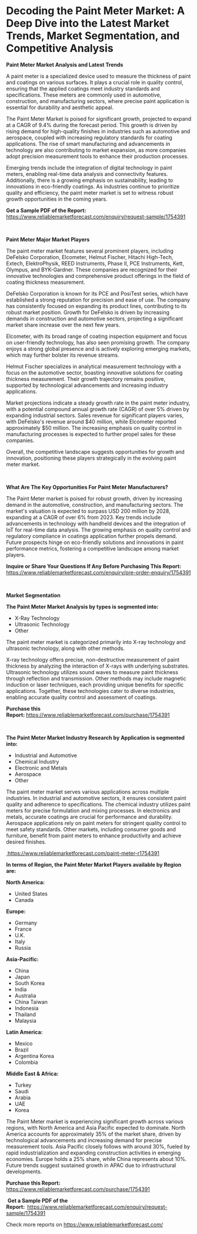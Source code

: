 <p><h1>Decoding the Paint Meter Market: A Deep Dive into the Latest Market Trends, Market Segmentation, and Competitive Analysis</h1></p><p><strong>Paint Meter Market Analysis and Latest Trends</strong></p>
<p><p>A paint meter is a specialized device used to measure the thickness of paint and coatings on various surfaces. It plays a crucial role in quality control, ensuring that the applied coatings meet industry standards and specifications. These meters are commonly used in automotive, construction, and manufacturing sectors, where precise paint application is essential for durability and aesthetic appeal.</p><p>The Paint Meter Market is poised for significant growth, projected to expand at a CAGR of 9.4% during the forecast period. This growth is driven by rising demand for high-quality finishes in industries such as automotive and aerospace, coupled with increasing regulatory standards for coating applications. The rise of smart manufacturing and advancements in technology are also contributing to market expansion, as more companies adopt precision measurement tools to enhance their production processes.</p><p>Emerging trends include the integration of digital technology in paint meters, enabling real-time data analysis and connectivity features. Additionally, there is a growing emphasis on sustainability, leading to innovations in eco-friendly coatings. As industries continue to prioritize quality and efficiency, the paint meter market is set to witness robust growth opportunities in the coming years.</p></p>
<p><strong>Get a Sample PDF of the Report:&nbsp;</strong> <a href="https://www.reliablemarketforecast.com/enquiry/request-sample/1754391?utm_campaign=2950&utm_medium=2&utm_source=Github&utm_content=ia&utm_term=10042025&utm_id=paint-meter">https://www.reliablemarketforecast.com/enquiry/request-sample/1754391</a></p>
<p>&nbsp;</p>
<p><strong>Paint Meter Major Market Players</strong></p>
<p><p>The paint meter market features several prominent players, including DeFelsko Corporation, Elcometer, Helmut Fischer, Hitachi High-Tech, Extech, ElektroPhysik, REED Instruments, Phase II, PCE Instruments, Kett, Olympus, and BYK-Gardner. These companies are recognized for their innovative technologies and comprehensive product offerings in the field of coating thickness measurement.</p><p>DeFelsko Corporation is known for its PCE and PosiTest series, which have established a strong reputation for precision and ease of use. The company has consistently focused on expanding its product lines, contributing to its robust market position. Growth for DeFelsko is driven by increasing demands in construction and automotive sectors, projecting a significant market share increase over the next few years.</p><p>Elcometer, with its broad range of coating inspection equipment and focus on user-friendly technology, has also seen promising growth. The company enjoys a strong global presence and is actively exploring emerging markets, which may further bolster its revenue streams. </p><p>Helmut Fischer specializes in analytical measurement technology with a focus on the automotive sector, boasting innovative solutions for coating thickness measurement. Their growth trajectory remains positive, supported by technological advancements and increasing industry applications.</p><p>Market projections indicate a steady growth rate in the paint meter industry, with a potential compound annual growth rate (CAGR) of over 5% driven by expanding industrial sectors. Sales revenue for significant players varies, with DeFelsko's revenue around $40 million, while Elcometer reported approximately $50 million. The increasing emphasis on quality control in manufacturing processes is expected to further propel sales for these companies. </p><p>Overall, the competitive landscape suggests opportunities for growth and innovation, positioning these players strategically in the evolving paint meter market.</p></p>
<p>&nbsp;</p>
<p><strong>What Are The Key Opportunities For Paint Meter Manufacturers?</strong></p>
<p><p>The Paint Meter market is poised for robust growth, driven by increasing demand in the automotive, construction, and manufacturing sectors. The market's valuation is expected to surpass USD 200 million by 2028, expanding at a CAGR of over 6% from 2023. Key trends include advancements in technology with handheld devices and the integration of IoT for real-time data analysis. The growing emphasis on quality control and regulatory compliance in coatings application further propels demand. Future prospects hinge on eco-friendly solutions and innovations in paint performance metrics, fostering a competitive landscape among market players.</p></p>
<p><strong>Inquire or Share Your Questions If Any Before Purchasing This Report:</strong> <a href="https://www.reliablemarketforecast.com/enquiry/pre-order-enquiry/1754391?utm_campaign=2950&utm_medium=2&utm_source=Github&utm_content=ia&utm_term=10042025&utm_id=paint-meter">https://www.reliablemarketforecast.com/enquiry/pre-order-enquiry/1754391</a></p>
<p>&nbsp;</p>
<p><strong>Market Segmentation</strong></p>
<p><strong>The Paint Meter Market Analysis by types is segmented into:</strong></p>
<p><ul><li>X-Ray Technology</li><li>Ultrasonic Technology</li><li>Other</li></ul></p>
<p><p>The paint meter market is categorized primarily into X-ray technology and ultrasonic technology, along with other methods. </p><p>X-ray technology offers precise, non-destructive measurement of paint thickness by analyzing the interaction of X-rays with underlying substrates. Ultrasonic technology utilizes sound waves to measure paint thickness through reflection and transmission. Other methods may include magnetic induction or laser techniques, each providing unique benefits for specific applications. Together, these technologies cater to diverse industries, enabling accurate quality control and assessment of coatings.</p></p>
<p><strong>Purchase this Report:&nbsp;</strong><a href="https://www.reliablemarketforecast.com/purchase/1754391?utm_campaign=2950&utm_medium=2&utm_source=Github&utm_content=ia&utm_term=10042025&utm_id=paint-meter">https://www.reliablemarketforecast.com/purchase/1754391</a></p>
<p>&nbsp;</p>
<p><strong>The Paint Meter Market Industry Research by Application is segmented into:</strong></p>
<p><ul><li>Industrial and Automotive</li><li>Chemical Industry</li><li>Electronic and Metals</li><li>Aerospace</li><li>Other</li></ul></p>
<p><p>The paint meter market serves various applications across multiple industries. In industrial and automotive sectors, it ensures consistent paint quality and adherence to specifications. The chemical industry utilizes paint meters for precise formulation and mixing processes. In electronics and metals, accurate coatings are crucial for performance and durability. Aerospace applications rely on paint meters for stringent quality control to meet safety standards. Other markets, including consumer goods and furniture, benefit from paint meters to enhance productivity and achieve desired finishes.</p></p>
<p><a href="https://www.reliablemarketforecast.com/paint-meter-r1754391?utm_campaign=2950&utm_medium=2&utm_source=Github&utm_content=ia&utm_term=10042025&utm_id=paint-meter">&nbsp;https://www.reliablemarketforecast.com/paint-meter-r1754391</a></p>
<p><strong>In terms of Region, the Paint Meter Market Players available by Region are:</strong></p>
<p>
    <p> <strong> North America: </strong>
        <ul>
            <li>United States</li>
            <li>Canada</li>
        </ul>
        </p> 
    <p> <strong> Europe: </strong>
        <ul>
            <li>Germany</li>
            <li>France</li>
            <li>U.K.</li>
            <li>Italy</li>
            <li>Russia</li>
        </ul>
        </p> 
    <p> <strong> Asia-Pacific: </strong>
        <ul>
            <li>China</li>
            <li>Japan</li>
            <li>South Korea</li>
            <li>India</li>
            <li>Australia</li>
            <li>China Taiwan</li>
            <li>Indonesia</li>
            <li>Thailand</li>
            <li>Malaysia</li>
        </ul>
        </p> 
    <p> <strong> Latin America: </strong>
        <ul>
            <li>Mexico</li>
            <li>Brazil</li>
            <li>Argentina Korea</li>
            <li>Colombia</li>
        </ul>
        </p> 
    <p> <strong> Middle East & Africa: </strong>
        <ul>
            <li>Turkey</li>
            <li>Saudi</li>
            <li>Arabia</li>
            <li>UAE</li>
            <li>Korea</li>
        </ul>
    </p>
    </p>
<p><p>The Paint Meter market is experiencing significant growth across various regions, with North America and Asia Pacific expected to dominate. North America accounts for approximately 35% of the market share, driven by technological advancements and increasing demand for precise measurement tools. Asia Pacific closely follows with around 30%, fueled by rapid industrialization and expanding construction activities in emerging economies. Europe holds a 25% share, while China represents about 10%. Future trends suggest sustained growth in APAC due to infrastructural developments.</p></p>
<p><strong>Purchase this Report: </strong><a href="https://www.reliablemarketforecast.com/purchase/1754391?utm_campaign=2950&utm_medium=2&utm_source=Github&utm_content=ia&utm_term=10042025&utm_id=paint-meter">https://www.reliablemarketforecast.com/purchase/1754391</a></p>
<p>&nbsp;<strong>Get a Sample PDF of the Report:&nbsp;&nbsp;</strong><a href="https://www.reliablemarketforecast.com/enquiry/request-sample/1754391?utm_campaign=2950&utm_medium=2&utm_source=Github&utm_content=ia&utm_term=10042025&utm_id=paint-meter">https://www.reliablemarketforecast.com/enquiry/request-sample/1754391</a></p>
<p><strong></strong></p>
<p>Check more reports on <a href="https://www.reliablemarketforecast.com/?utm_campaign=2950&utm_medium=2&utm_source=Github&utm_content=ia&utm_term=10042025&utm_id=paint-meter">https://www.reliablemarketforecast.com/</a></p>